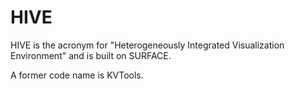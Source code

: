 HIVE
=======

HIVE is the acronym for "Heterogeneously Integrated Visualization Environment" and is built on SURFACE.

A former code name is KVTools.
